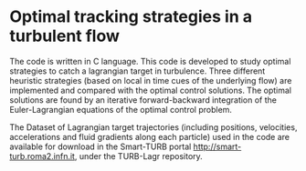 # Optimal tracking strategies in a turbulent flow
The code is written in C language. 
This code is developed to study optimal strategies to catch a lagrangian target in turbulence. Three different heuristic strategies (based on local in time cues of the underlying flow) are implemented and compared with the optimal control solutions. The optimal solutions are found by an iterative forward-backward integration of the Euler-Lagrangian equations of the optimal control problem. 


The Dataset of Lagrangian target trajectories (including positions, velocities, accelerations and fluid gradients along each particle) used in the code are available for download in the Smart-TURB portal http://smart-turb.roma2.infn.it, under the TURB-Lagr repository.
